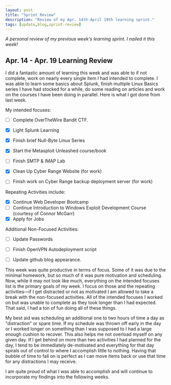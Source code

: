 ```yaml
---
layout: post
title: "Sprint Review"
description: "Review of my Apr. 14th-April 19th learning sprint."
tags: [update,blog,sprint-review]
---
```

_A personal review of my previous week's learning sprint. I nailed it this week!_

## Apr. 14 - Apr. 19 Learning Review

I did a fantastic amount of learning this week and was able to if not complete, work on nearly every single item I had intended to complete. I was able to learn some basics about Splunk, finish multiple Linux Basics series I have had stocked for a while, do some reading on articles and work on the courses I have been doing in parallel. Here is what I got done from last week.

My intended focuses:

- [ ]  Complete OverTheWire Bandit CTF.
- [X]  Light Splunk Learning
- [X]  Finish brief Null-Byte Linux Series
- [X]  Start the Metasploit Unleashed course/book
- [ ]  Finish SMTP & IMAP Lab
- [X]  Clean Up Cyber Range Website (for work)
- [ ]  Finish work on Cyber Range backup deployment server (for work)


Repeating Activities include:

- [X]  Continue Web Developer Bootcamp
- [ ]  Continue Introduction to Windows Exploit Development Course (courtesy of Connor McGarr)
- [X]  Apply for Jobs

Additional Non-Focused Activities:

- [ ]  Update Passwords
- [ ]  Finish OpenVPN Autodeployment script
- [ ]  Update github blog appearance. 


This week was quite productive in terms of focus. Some of it was due to the minimal homework, but so much of it was pure motivation and scheduling. Now, while it may not look like much, everything on the intended focuses list is the primary goals of my week. I focus on those and the repeating activities—if I get distracted or not as motivated I am allowed to take a break with the non-focused activities. All of the intended focuses I worked on but was unable to complete as they took longer than I had expected. That said, I had a ton of fun doing all of these things.

My best aid was scheduling an additional one to two hours of time a day as "distraction" or spare time. If my schedule was thrown off early in the day or I worked longer on something than I was supposed to I had a large enough cushion to recover. This also helps me not overload myself on any given day. If I get behind on more than two activities I had planned for the day, I tend to be immediately de-motivated and everything for that day spirals out of control to where I accomplish little to nothing. Having that bubble of time to fall on is perfect as I can move items back or use that time for any distractions I may receive. 

I am quite proud of what I was able to accomplish and will continue to incorporate my findings into the following weeks.